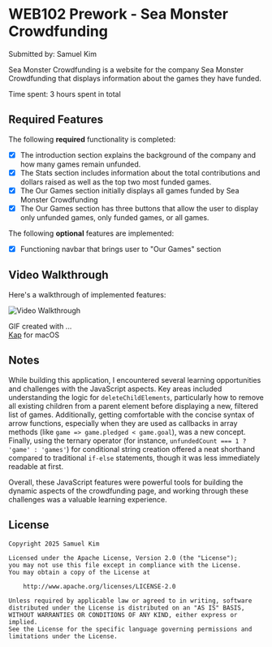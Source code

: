 # WEB102 Prework - Sea Monster Crowdfunding

Submitted by: Samuel Kim

Sea Monster Crowdfunding is a website for the company Sea Monster Crowdfunding that displays information about the games they have funded.

Time spent: 3 hours spent in total

## Required Features

The following **required** functionality is completed:

* [X] The introduction section explains the background of the company and how many games remain unfunded.
* [X] The Stats section includes information about the total contributions and dollars raised as well as the top two most funded games.
* [X] The Our Games section initially displays all games funded by Sea Monster Crowdfunding
* [X] The Our Games section has three buttons that allow the user to display only unfunded games, only funded games, or all games.

The following **optional** features are implemented:

* [X] Functioning navbar that brings user to "Our Games" section

## Video Walkthrough

Here's a walkthrough of implemented features:

<img src='https://i.imgur.com/KWBZ12P.gif' title='Video Walkthrough' width='' alt='Video Walkthrough' />

GIF created with ...  
[Kap](https://getkap.co/) for macOS

## Notes

While building this application, I encountered several learning opportunities and challenges with the JavaScript aspects. Key areas included understanding the logic for `deleteChildElements`, particularly how to remove all existing children from a parent element before displaying a new, filtered list of games. Additionally, getting comfortable with the concise syntax of arrow functions, especially when they are used as callbacks in array methods (like `game => game.pledged < game.goal`), was a new concept. Finally, using the ternary operator (for instance, `unfundedCount === 1 ? 'game' : 'games'`) for conditional string creation offered a neat shorthand compared to traditional `if-else` statements, though it was less immediately readable at first.

Overall, these JavaScript features were powerful tools for building the dynamic aspects of the crowdfunding page, and working through these challenges was a valuable learning experience.

## License

    Copyright 2025 Samuel Kim

    Licensed under the Apache License, Version 2.0 (the "License");
    you may not use this file except in compliance with the License.
    You may obtain a copy of the License at

        http://www.apache.org/licenses/LICENSE-2.0

    Unless required by applicable law or agreed to in writing, software
    distributed under the License is distributed on an "AS IS" BASIS,
    WITHOUT WARRANTIES OR CONDITIONS OF ANY KIND, either express or implied.
    See the License for the specific language governing permissions and
    limitations under the License.

